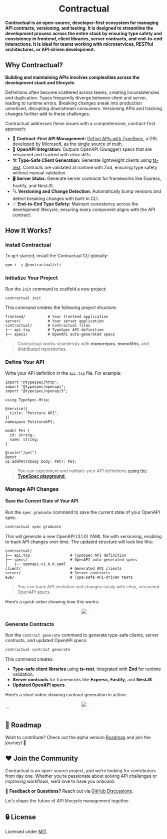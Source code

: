 <h1 align="center">Contractual</h1>

**Contractual is an open-source, developer-first ecosystem for managing API contracts, versioning, and testing. It is designed to streamline the development process across the entire stack by ensuring type safety and consistency in frontend, client libraries, server contracts, and end-to-end interactions. It is ideal for teams working with microservices, RESTful architectures, or API-driven development.**

## Why Contractual?

**Building and maintaining APIs involves complexities across the development stack and lifecycle.**

Definitions often become scattered across teams, creating inconsistencies and duplication.
Types frequently diverge between client and server, leading to runtime errors. Breaking changes sneak into production
unnoticed, disrupting downstream consumers. Versioning APIs and tracking changes further add to these challenges.

Contractual addresses these issues with a comprehensive, contract-first approach:

- 📜 **Contract-First API Management:** [Define APIs with TypeSpec](https://typespec.io/), a DSL developed by Microsoft, as the single source of truth.
- 🔄 **OpenAPI Integration:** Outputs OpenAPI (Swagger) specs that are versioned and tracked with clear diffs.
- 🛠️ **Type-Safe Client Generation:** Generate lightweight clients using [ts-rest](https://ts-rest.com/). Contracts are validated at runtime with Zod, ensuring type safety without manual validation.
- 🖥️ **Server Stubs:** Generate server contracts for frameworks like Express, Fastify, and NestJS.
- 🔍 **Versioning and Change Detection:** Automatically bump versions and detect breaking changes with built-in CLI.
- ✅ **End-to-End Type Safety:** Maintain consistency across the development lifecycle, ensuring every component aligns with the API contract.

## How It Works?

### Install Contractual

To get started, install the Contractual CLI globally:

```bash
npm i -g @contractual/cli
```

### Initialize Your Project

Run the `init` command to scaffold a new project:

```bash
contractual init
```

This command creates the following project structure:

```
frontend/          # Your frontend application
server/            # Your server application
contractual/       # Contractual files
├── api.tsp        # TypeSpec API definition
├── specs/         # OpenAPI auto-generated specs
```

> Contractual works seamlessly with **monorepos**, **monoliths**, and distributed repositories.

### Define Your API

Write your API definition in the `api.tsp` file. For example:

```tsp
import "@typespec/http";
import "@typespec/openapi";
import "@typespec/openapi3";

using TypeSpec.Http;

@service({
  title: "Petstore API",
})
namespace PetstoreAPI;

model Pet {
  id: string;
  name: string;
}

@route("/pet")
@post
op addPet(@body body: Pet): Pet;
```

> You can experiment and validate your API definitions [using the **TypeSpec playground**.](https://typespec.io/playground/)

### Manage API Changes

#### Save the Current State of Your API

Run the `spec graduate` command to save the current state of your OpenAPI spec:

```bash
contractual spec graduate
```

This will generate a new OpenAPI (3.1.0) YAML file with versioning, enabling to track API changes over time. The 
updated structure will look like this:

```
contractual/
├── api.tsp                  # TypeSpec API definition
├── specs/                   # OpenAPI auto-generated specs
│   ├── openapi-v1.0.0.yaml
client/                      # Generated API clients
server/                      # Server contracts
e2e/                         # Type-safe API-driven tests
```

> You can track API evolution and changes easily with clear, versioned OpenAPI specs.

Here’s a quick video showing how this works:

<div align="center">
  <img src="spec-graduate.gif" />
</div>

### Generate Contracts

Run the `contract generate` command to generate type-safe clients, server contracts, and updated OpenAPI specs:

```bash
contractual contract generate
```

This command creates:
- **Type-safe client libraries** using **ts-rest**, integrated with **Zod** for runtime validation.
- **Server contracts** for frameworks like **Express**, **Fastify**, and **NestJS**.
- **Updated OpenAPI specs**.

Here’s a short video showing contract generation in action:

<div align="center">
  <img src="video.gif" />
</div>
```

## 📘 Roadmap

Want to contribute? Check out the alpha version [Roadmap](https://github.com/contractual-dev/contractual/issues/8) and join the journey! 🚀

## ❤️ Join the Community

Contractual is an open-source project, and we’re looking for contributors from day one. Whether you’re passionate about solving API challenges or improving workflows, we’d love to have you onboard.

📩 **Feedback or Questions?** Reach out via [GitHub Discussions](https://github.com/contractual-dev/contractual/discussions).

Let’s shape the future of API lifecycle management together.

## 🔒 License
Licensed under [MIT](LICENSE).